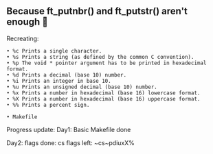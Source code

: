 ## Because ft_putnbr() and ft_putstr() aren't enough :triumph:

Recreating:
````
• %c Prints a single character.
• %s Prints a string (as defined by the common C convention).
• %p The void * pointer argument has to be printed in hexadecimal format.
• %d Prints a decimal (base 10) number.
• %i Prints an integer in base 10.
• %u Prints an unsigned decimal (base 10) number.
• %x Prints a number in hexadecimal (base 16) lowercase format.
• %X Prints a number in hexadecimal (base 16) uppercase format.
• %% Prints a percent sign.

• Makefile
````
Progress update:
Day1: 
Basic Makefile done

Day2:
flags done: cs
flags left: ~cs~pdiuxX%
